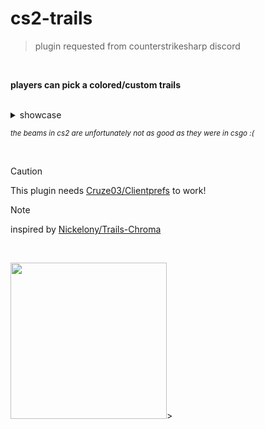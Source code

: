 # cs2-trails
>plugin requested from counterstrikesharp discord

<br>

**players can pick a colored/custom trails**

<br>

<details>
	<summary>showcase</summary>
	<img src="https://media.discordapp.net/attachments/1039451649254629406/1266039352040099942/image.png?ex=66a3b287&is=66a26107&hm=491ee4c3ceaecad73e95b973e37966e2b09df2388700cfd04831cc96bb7bac8b&=&format=webp&quality=lossless" width="100"> <br>
	<img src="https://media.discordapp.net/attachments/1039451649254629406/1266039408839102534/image.png?ex=66a3b294&is=66a26114&hm=f306254d49a47b4b8e9714604e430ed2e8277e8e1cb85a2bcea00bfc0719ee4b&=&format=webp&quality=lossless" width="150"> <br>
	<img src="https://media.discordapp.net/attachments/1039451649254629406/1266015953544810506/image.png?ex=66a39cbc&is=66a24b3c&hm=76d6e30e347ded99c9cc9b70cca140d9c325c3a612904858cb5c88f88052cb0c&=&format=webp&quality=lossless" width="200"> <br>
	<img src="https://media.discordapp.net/attachments/1039451649254629406/1266015954073026631/image.png?ex=66a39cbc&is=66a24b3c&hm=4b1ec986649bcba773d92ad3ffc0b94f3a113274ebf8ae1c18e44a484c0d3f2f&=&format=webp&quality=lossless" width="250"> <br>
	<img src="https://media.discordapp.net/attachments/1039451649254629406/1266015954517889115/image.png?ex=66a39cbc&is=66a24b3c&hm=d16ceb95c5ae4e75cf84892ba44440125f4fd65629dc27401097ae5e9cd86874&=&format=webp&quality=lossless" width="250"> <br>
	<img src="https://media.discordapp.net/attachments/1266024113152200809/1266036352282263582/image.png?ex=66a3afbc&is=66a25e3c&hm=aea46d73f97edc442f556da0808c5bd757a172dcf9b37949e8a422f0334c2c4a&=&format=webp&quality=lossless" width="250"> <br>
</details>

<small>*the beams in cs2 are unfortunately not as good as they were in csgo :(*</small>

<br>

> [!CAUTION]
> This plugin needs [Cruze03/Clientprefs](https://github.com/Cruze03/Clientprefs) to work!

> [!NOTE]
> inspired by [Nickelony/Trails-Chroma](https://github.com/Nickelony/Trails-Chroma)

<br>

<img src="https://media.discordapp.net/attachments/1051988905320255509/1146537451750432778/ezgif.com-video-to-gif_2.gif?ex=66a359f6&is=66a20876&hm=768e346857f44792cf5b2917fe55b525522029ecccac95bb765b881baa6660d7&" width="250">>
